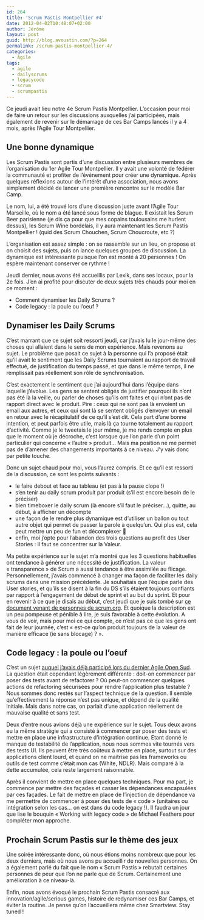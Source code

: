 ```yaml
---
id: 264
title: 'Scrum Pastis Montpellier #4'
date: 2012-04-02T10:48:07+02:00
author: Jérôme
layout: post
guid: http://blog.avoustin.com/?p=264
permalink: /scrum-pastis-montpellier-4/
categories:
  - Agile
tags:
  - agile
  - dailyscrums
  - legacycode
  - scrum
  - scrumpastis
---
```


Ce jeudi avait lieu notre 4e Scrum Pastis Montpellier. L&rsquo;occasion pour moi de faire un retour sur les discussions auxquelles j&rsquo;ai participées, mais également de revenir sur le démarrage de ces Bar Camps lancés il y a 4 mois, après l&rsquo;Agile Tour Montpellier.<!--more-->

## Une bonne dynamique

Les Scrum Pastis sont partis d&rsquo;une discussion entre plusieurs membres de l&rsquo;organisation du 1er Agile Tour Montpellier. Il y avait une volonté de fédérer la communauté et profiter de l&rsquo;événement pour créer une dynamique. Après quelques réflexions autour de l&rsquo;intérêt d&rsquo;une association, nous avons simplement décidé de lancer une première rencontre sur le modèle Bar Camp.

Le nom, lui, a été trouvé lors d&rsquo;une discussion juste avant l&rsquo;Agile Tour Marseille, où le nom a été lancé sous forme de blague. Il existait les Scrum Beer parisienne (je dis ça pour que mes copains toulousains me hurlent dessus), les Scrum Wine bordelais, il y aura maintenant les Scrum Pastis Montpellier ! (quid des Scrum Chouchen, Scrum Choucroute, etc ?)

L&rsquo;organisation est assez simple : on se rassemble sur un lieu, on propose et on choisit des sujets, puis on lance quelques groupes de discussion. La dynamique est intéressante puisque l&rsquo;on est monté à 20 personnes ! On espère maintenant conserver ce rythme !

Jeudi dernier, nous avons été accueillis par Lexik, dans ses locaux, pour la 2e fois. J&rsquo;en ai profité pour discuter de deux sujets très chauds pour moi en ce moment :

  * Comment dynamiser les Daily Scrums ?
  * Code legacy : la poule ou l&rsquo;oeuf ?

## Dynamiser les Daily Scrums

C&rsquo;est marrant que ce sujet soit ressorti jeudi, car j&rsquo;avais lu le jour-même des choses qui allaient dans le sens de mon expérience. Mais revenons au sujet. Le problème que posait ce sujet à la personne qui l&rsquo;a proposé était qu&rsquo;il avait le sentiment que les Daily Scrums tournaient au rapport de travail effectué, de justification du temps passé, et que dans le même temps, il ne remplissait pas réellement son rôle de synchronisation.

C&rsquo;est exactement le sentiment que j&rsquo;ai aujourd&rsquo;hui dans l&rsquo;équipe dans laquelle j&rsquo;évolue. Les gens se sentent obligés de justifier pourquoi ils n&rsquo;ont pas été là la veille, ou parler de choses qu&rsquo;ils ont faites et qui n&rsquo;ont pas de rapport direct avec le produit. Pire : ceux qui ne sont pas là envoient un email aux autres, et ceux qui sont là se sentent obligés d&rsquo;envoyer un email en retour avec le récapitulatif de ce qu&rsquo;il s&rsquo;est dit. Cela part d&rsquo;une bonne intention, et peut parfois être utile, mais là ça tourne totalement au rapport d&rsquo;activité. Comme je le tweetais le jour même, je me rends compte en plus que le moment où je décroche, c&rsquo;est lorsque que l&rsquo;on parle d&rsquo;un point particulier qui concerne « l&rsquo;autre » produit&#8230; Mais ma position ne me permet pas de d&rsquo;amener des changements importants à ce niveau. J&rsquo;y vais donc par petite touche.

Donc un sujet chaud pour moi, vous l&rsquo;aurez compris. Et ce qu&rsquo;il est ressorti de la discussion, ce sont les points suivants :

  * le faire debout et face au tableau (et pas à la pause clope !)
  * s&rsquo;en tenir au daily scrum produit par produit (s&rsquo;il est encore besoin de le préciser)
  * bien timeboxer le daily scrum (là encore s&rsquo;il faut le préciser&#8230;), quitte, au début, à afficher un décompte
  * une façon de le rendre plus dynamique est d&rsquo;utiliser un ballon ou tout autre objet qui permet de passer la parole à quelqu&rsquo;un. Qui plus est, cela peut mettre un peu de fun et décomplexer 🙂
  * enfin, moi j&rsquo;opte pour l&rsquo;abandon des trois questions au profit des User Stories : il faut se concentrer sur la Valeur.

Ma petite expérience sur le sujet m&rsquo;a montré que les 3 questions habituelles ont tendance à générer une nécessité de justification. La valeur « transparence » de Scrum a aussi tendance à être assimilée au flicage. Personnellement, j&rsquo;avais commencé à changer ma façon de faciliter les daily scrums dans une mission précédente. Je souhaitais que l&rsquo;équipe parle des User stories, et qu&rsquo;ils se disent à la fin du DS s&rsquo;ils étaient toujours confiants par rapport à l&rsquo;engagement de début de sprint et au but du sprint. Et pour en revenir à ce que je disais au début, c&rsquo;est jeudi que je suis tombé sur <a href="http://www.scrum.org/storage/scrumguides/extension/Feature-Focused%20Daily%20Scrum.pdf" target="_blank">ce document venant de personnes de scrum.org</a>. Et quoique la description est un peu pompeuse et pénible à lire, je suis favorable à cette évolution. A vous de voir, mais pour moi ce qui compte, ce n&rsquo;est pas ce que les gens ont fait de leur journée, c&rsquo;est « est-ce qu&rsquo;on produit toujours de la valeur de manière efficace (ie sans blocage) ? ».

## Code legacy : la poule ou l&rsquo;oeuf

C&rsquo;est un sujet <a href="http://blog.avoustin.com/agilite-banyuls-rugby-aosud/#codelegacy" target="_blank">auquel j&rsquo;avais déjà participé lors du dernier Agile Open Sud</a>. La question était cependant légèrement différente : doit-on commencer par poser des tests avant de refactorer ? Où peut-on commencer quelques actions de refactoring sécurisées pour rendre l&rsquo;application plus testable ? Nous sommes donc restés sur l&rsquo;aspect technique de la question. Il semble qu&rsquo;effectivement la réponse n&rsquo;est pas unique, et dépend de la qualité initiale. Mais dans notre cas, on parlait d&rsquo;une application réellement de mauvaise qualité et sans test.

Deux d&rsquo;entre nous avions déjà une expérience sur le sujet. Tous deux avons eu la même stratégie qui a consisté à commencer par poser des tests et mettre en place une infrastructure d&rsquo;intégration continue. Etant donné le manque de testabilité de l&rsquo;application, nous nous sommes vite tournés vers des tests UI. Ils peuvent être très coûteux à mettre en place, surtout sur des applications client lourd, et quand on ne maitrise pas les frameworks ou outils de test comme c&rsquo;était mon cas (White, NDLR). Mais comparé à la dette accumulée, cela reste largement raisonnable.

Après il convient de mettre en place quelques techniques. Pour ma part, je commence par mettre des façades et casser les dépendances encapsulées par ces façades. Le fait de mettre en place de l&rsquo;injection de dépendance va me permettre de commencer à poser des tests de « code » (unitaires ou intégration selon les cas&#8230; on est dans du code legacy !). Il faudra un jour que lise le bouquin « Working with legacy code » de Michael Feathers pour compléter mon approche.

## Prochain Scrum Pastis sur le thème des jeux

Une soirée intéressante donc, où nous étions moins nombreux que pour les deux derniers, mais où nous avons pu accueillir de nouvelles personnes. On a également parlé du fait que le nom « Scrum Pastis » rebutait certaines personnes de peur que l&rsquo;on ne parle que de Scrum. Certainement une amélioration à ce niveau-là.

Enfin, nous avons évoqué le prochain Scrum Pastis consacré aux innovation/agile/serious games, histoire de redynamiser ces Bar Camps, et éviter la routine. Je pense qu&rsquo;on l&rsquo;accueillera même chez Smartview. Stay tuned !

